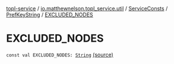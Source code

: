 [topl-service](../../../index.md) / [io.matthewnelson.topl_service.util](../../index.md) / [ServiceConsts](../index.md) / [PrefKeyString](index.md) / [EXCLUDED_NODES](./-e-x-c-l-u-d-e-d_-n-o-d-e-s.md)

# EXCLUDED_NODES

`const val EXCLUDED_NODES: `[`String`](https://kotlinlang.org/api/latest/jvm/stdlib/kotlin/-string/index.html) [(source)](https://github.com/05nelsonm/TorOnionProxyLibrary-Android/blob/master/topl-service/src/main/java/io/matthewnelson/topl_service/util/ServiceConsts.kt#L279)